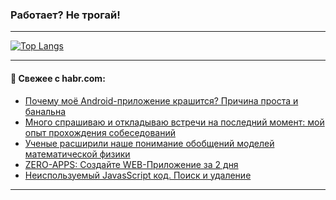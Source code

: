 ### Работает? Не трогай!

---
<!--
#### 🛠️ Technical stack:

![Java](https://img.shields.io/badge/Java-informational?logo=Oracle&style=flat&logoColor=white&color=FF4500)
![Kotlin](https://img.shields.io/badge/Kotlin-informational?logo=Kotlin&style=flat&logoColor=white&color=774D97)
![TS](https://img.shields.io/badge/TypeScript-informational?logo=typeScript&style=flat&logoColor=black&color=017acc)
![Python](https://img.shields.io/badge/Python-informational?logo=Python&style=flat&logoColor=black&color=ffdd54) <br>
![Spring](https://img.shields.io/badge/Spring-informational?logo=Spring&style=flat&logoColor=white&color=6DB33F) 
![SpringBoot](https://img.shields.io/badge/SpringBoot-informational?logo=SpringBoot&style=flat&logoColor=white&color=6DB33F)
![Nest](https://img.shields.io/badge/NestJS-informational?logo=NestJS&style=flat&logoColor=white&color=E0234E) 
![NodeJS](https://img.shields.io/badge/NodeJS-informational?logo=node.js&style=flat&logoColor=white&color=70A760)<br>
![PostgreSQL](https://img.shields.io/badge/PostgreSQL-informational?logo=PostgreSQL&style=flat&logoColor=white&color=DAA520)
![MongoDB](https://img.shields.io/badge/MongoDB-informational?logo=MongoDB&style=flat&logoColor=white&color=870000)
![Apache](https://img.shields.io/badge/Apache-informational?logo=apache&style=flat&logoColor=white&color=f74e28)

___ 
-->

<!--- #### 🛠️ : --->

[![Top Langs](https://github-readme-stats-82jvfl3w3-advtsettinggmailcoms-projects.vercel.app/api/top-langs/?username=zloylis&langs_count=10&hide_title=true&title_color=e6edf3&size_weight=0.5&count_weight=0.5&layout=compact&hide_progress=true&hide_border=true&theme=dracula&hide=css,makefile,cmake)](https://github.com/zloylis)

<!---


####  :octocat:&nbsp;&nbsp; Статистика:

![GitHub stats](https://github-readme-stats-u2qms2cxw-advtsettinggmailcoms-projects.vercel.app/api?username=zloylis&show_icons=true&hide_border=true&theme=dracula&title_color=e6edf3&include_all_commits=true&count_private=true&hide_rank=false&hide_title=true&rank_icon=github)
-->
---

#### 💬 Свежее с habr.com:

<!-- BLOG-POST-LIST:START -->
- [Почему моё Android-приложение крашится? Причина проста и банальна](https://habr.com/ru/companies/alfa/articles/950280/?utm_source=habrahabr&utm_medium=rss&utm_campaign=950280)
- [Много спрашиваю и откладываю встречи на последний момент: мой опыт прохождения собеседований](https://habr.com/ru/companies/yandex_praktikum/articles/949856/?utm_source=habrahabr&utm_medium=rss&utm_campaign=949856)
- [Ученые расширили наше понимание обобщений моделей математической физики](https://habr.com/ru/articles/952956/?utm_source=habrahabr&utm_medium=rss&utm_campaign=952956)
- [ZERO-APPS: Создайте WEB-Приложение за 2 дня](https://habr.com/ru/articles/953856/?utm_source=habrahabr&utm_medium=rss&utm_campaign=953856)
- [Неиспользуемый JavasScript код. Поиск и удаление](https://habr.com/ru/articles/954398/?utm_source=habrahabr&utm_medium=rss&utm_campaign=954398)
<!-- BLOG-POST-LIST:END -->

---
